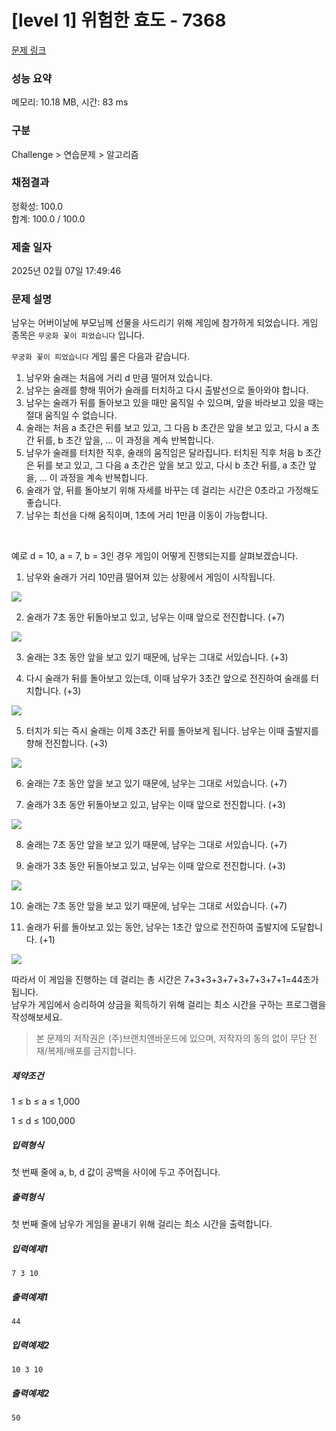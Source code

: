 # [level 1] 위험한 효도 - 7368 

[문제 링크](https://softeer.ai/practice/7368) 

### 성능 요약

메모리: 10.18 MB, 시간: 83 ms

### 구분

Challenge > 연습문제 > 알고리즘

### 채점결과

정확성: 100.0<br/>합계: 100.0 / 100.0

### 제출 일자

2025년 02월 07일 17:49:46

### 문제 설명

<p>남우는 어버이날에 부모님께 선물을 사드리기 위해 게임에 참가하게 되었습니다. 게임 종목은 <code>무궁화 꽃이 피었습니다</code> 입니다. </p>

<p><code>무궁화 꽃이 피었습니다</code> 게임 룰은 다음과 같습니다. </p>

1) 남우와 술래는 처음에 거리 d 만큼 떨어져 있습니다.
2) 남우는 술래를 향해 뛰어가 술래를 터치하고 다시 출발선으로 돌아와야 합니다.
3) 남우는 술래가 뒤를 돌아보고 있을 때만 움직일 수 있으며, 앞을 바라보고 있을 때는 절대 움직일 수 없습니다.
4) 술래는 처음 a 초간은 뒤를 보고 있고, 그 다음 b 초간은 앞을 보고 있고, 다시 a 초간 뒤를, b 초간 앞을, ... 이 과정을 계속 반복합니다.
5) 남우가 술래를 터치한 직후, 술래의 움직임은 달라집니다. 터치된 직후 처음 b 초간은 뒤를 보고 있고, 그 다음 a 초간은 앞을 보고 있고, 다시 b 초간 뒤를, a 초간 앞을, ... 이 과정을 계속 반복합니다.
6) 술래가 앞, 뒤를 돌아보기 위해 자세를 바꾸는 데 걸리는 시간은 0초라고 가정해도 좋습니다.
7) 남우는 최선을 다해 움직이며, 1초에 거리 1만큼 이동이 가능합니다.

<br>

<p>예로 d = 10, a = 7, b = 3인 경우 게임이 어떻게 진행되는지를 살펴보겠습니다.</p>

1. 남우와 술래가 거리 10만큼 떨어져 있는 상황에서 게임이 시작됩니다.

![](https://softeer.ai/upload/2024/01/20240129_201146578_14150.png)

2. 술래가 7초 동안 뒤돌아보고 있고, 남우는 이때 앞으로 전진합니다. (+7)

![](https://softeer.ai/upload/2024/01/20240129_201152336_41108.png)

3. 술래는 3초 동안 앞을 보고 있기 때문에, 남우는 그대로 서있습니다. (+3)

4. 다시 술래가 뒤를 돌아보고 있는데, 이때 남우가 3초간 앞으로 전진하여 술래를 터치합니다. (+3)

![](https://softeer.ai/upload/2024/01/20240129_201157004_51175.png)

5. 터치가 되는 즉시 술래는 이제 3초간 뒤를 돌아보게 됩니다. 남우는 이때 출발지를 향해 전진합니다. (+3)

![](https://softeer.ai/upload/2024/01/20240129_201201564_58702.png)

6. 술래는 7초 동안 앞을 보고 있기 때문에, 남우는 그대로 서있습니다. (+7)

7. 술래가 3초 동안 뒤돌아보고 있고, 남우는 이때 앞으로 전진합니다. (+3)

![](https://softeer.ai/upload/2024/01/20240129_201206004_99380.png)

8. 술래는 7초 동안 앞을 보고 있기 때문에, 남우는 그대로 서있습니다. (+7)

9. 술래가 3초 동안 뒤돌아보고 있고, 남우는 이때 앞으로 전진합니다. (+3)

![](https://softeer.ai/upload/2024/01/20240129_201210285_43066.png)

10. 술래는 7초 동안 앞을 보고 있기 때문에, 남우는 그대로 서있습니다. (+7)

11. 술래가 뒤를 돌아보고 있는 동안, 남우는 1초간 앞으로 전진하여 출발지에 도달합니다. (+1)

![](https://softeer.ai/upload/2024/01/20240129_201214639_18628.png)

<p>따라서 이 게임을 진행하는 데 걸리는 총 시간은 7+3+3+3+7+3+7+3+7+1=44초가 됩니다. <br>
남우가 게임에서 승리하여 상금을 획득하기 위해 걸리는 최소 시간을 구하는 프로그램을 작성해보세요.</p>

> 본 문제의 저작권은 (주)브랜치앤바운드에 있으며, 저작자의 동의 없이 무단 전재/복제/배포를 금지합니다.

<h5>제약조건</h5>

<p>1 ≤ b ≤ a ≤ 1,000</p>
<p>1 ≤ d ≤ 100,000</p>

<h5>입력형식</h5>

<p>첫 번째 줄에 a, b, d 값이 공백을 사이에 두고 주어집니다.</p>

<h5>출력형식</h5>

<p>첫 번째 줄에 남우가 게임을 끝내기 위해 걸리는 최소 시간을 출력합니다.</p>

<h5>입력예제1</h5>

```
7 3 10
```

<h5>출력예제1</h5>

```
44
```

<h5>입력예제2</h5>

```
10 3 10
```

<h5>출력예제2</h5>

```
50
```